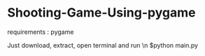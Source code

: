 # Shooting-Game-Using-pygame

requirements :
  pygame
  
  
  Just download, extract, open terminal and run \n
  $python main.py
